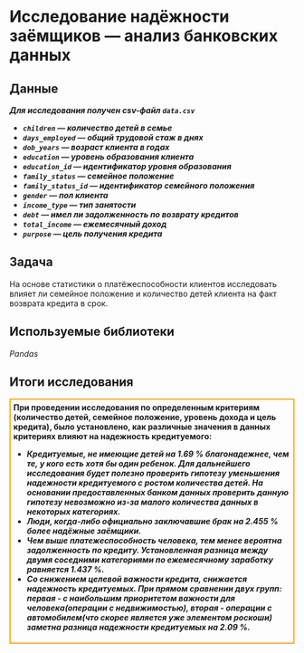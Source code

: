 # Исследование надёжности заёмщиков — анализ банковских данных

## Данные

__*Для исследования получен csv-файл `data.csv`*__

- __*`children` — количество детей в семье*__
- __*`days_employed` — общий трудовой стаж в днях*__
- __*`dob_years` — возраст клиента в годах*__
- __*`education` — уровень образования клиента*__
- __*`education_id` — идентификатор уровня образования*__
- __*`family_status` — семейное положение*__
- __*`family_status_id` — идентификатор семейного положения*__
- __*`gender` — пол клиента*__
- __*`income_type` — тип занятости*__
- __*`debt` — имел ли задолженность по возврату кредитов*__
- __*`total_income` — ежемесячный доход*__
- __*`purpose` — цель получения кредита*__

## Задача

На основе статистики о платёжеспособности клиентов исследовать влияет ли семейное положение и количество детей клиента на факт возврата кредита в срок.

## Используемые библиотеки
*Pandas*


## Итоги исследования

<div style="border:solid orange 2px; padding: 5px">

<div class="alert alert-info"> <b>При проведении исследования по определенным критериям (количество детей, семейное положение, уровень дохода и цель кредита), было установлено, как различные значения в данных критериях влияют на надежность кредитуемого:</b></div>

- __*Кредитуемые, не имеющие детей на 1.69 % благонадежнее, чем те, у кого есть хотя бы один ребенок. Для дальнейшего исследования будет полезно проверить гипотезу уменьшения надежности кредитуемого с ростом количества детей. На основании предоставленных банком данных проверить данную гипотезу невозможно из-за малого количества данных в некоторых категориях.*__
- __*Люди, когда-либо официально заключавшие брак на 2.455 % более надёжные заёмщики.*__
- __*Чем выше платежеспособность человека, тем менее вероятна задолженность по кредиту. Установленная разница между двумя соседними категориями по ежемесячному заработку равняется 1.437 %.*__
- __*Со снижением целевой важности кредита, снижается надежность кредитуемых. При прямом сравнении двух групп: первая - с наибольшим приоритетом важности для человека(операции с недвижимостью), вторая - операции с автомобилем(что скорее является уже элементом роскоши) заметна разница надежности кредитуемых на 2.09 %.*__
